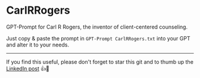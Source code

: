 # CarlRRogers
GPT-Prompt for Carl R Rogers, the inventor of client-centered counseling. 

Just copy & paste the prompt in `GPT-Prompt CarlRRogers.txt` into your GPT and alter it to your needs. 

---
If you find this useful, please don't forget to star this git and to thumb up the [LinkedIn post](https://www.linkedin.com/feed/update/urn:li:activity:7142223823503839232/) 👍🙏
